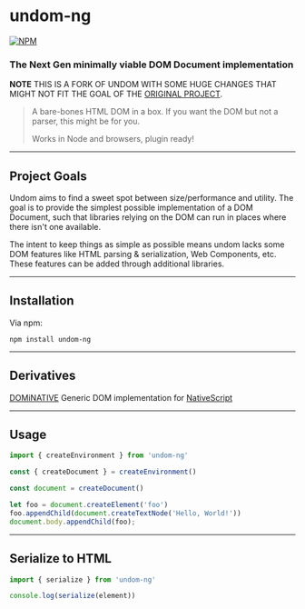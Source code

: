 # undom-ng

[![NPM](https://img.shields.io/npm/v/undom-ng.svg?style=flat)](https://www.npmjs.org/package/undom-ng)

### **The Next Gen minimally viable DOM Document implementation**

**NOTE** THIS IS A FORK OF UNDOM WITH SOME HUGE CHANGES THAT MIGHT NOT FIT THE GOAL OF THE [ORIGINAL PROJECT](https://github.com/developit/undom).

> A bare-bones HTML DOM in a box. If you want the DOM but not a parser, this might be for you.
>
> Works in Node and browsers, plugin ready!

---


## Project Goals

Undom aims to find a sweet spot between size/performance and utility. The goal is to provide the simplest possible implementation of a DOM Document, such that libraries relying on the DOM can run in places where there isn't one available.

The intent to keep things as simple as possible means undom lacks some DOM features like HTML parsing & serialization, Web Components, etc. These features can be added through additional libraries.


---


## Installation

Via npm:

`npm install undom-ng`


---

## Derivatives

[DOMiNATIVE](https://github.com/SudoMaker/DOMiNATIVE) Generic DOM implementation for [NativeScript](https://nativescript.org/)


---


## Usage

```js
import { createEnvironment } from 'undom-ng'

const { createDocument } = createEnvironment()

const document = createDocument()

let foo = document.createElement('foo')
foo.appendChild(document.createTextNode('Hello, World!'))
document.body.appendChild(foo);
```

---


## Serialize to HTML

```js
import { serialize } from 'undom-ng'

console.log(serialize(element))
```
